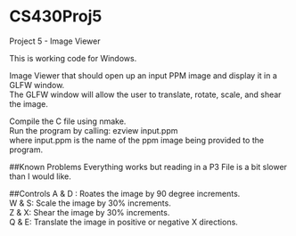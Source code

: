 # CS430Proj5
Project 5 - Image Viewer  

This is working code for Windows.

Image Viewer that should open up an input PPM image and display it in a GLFW window.  
The GLFW window will allow the user to translate, rotate, scale, and shear the image.  

Compile the C file using nmake.  
Run the program by calling: ezview input.ppm  
where input.ppm is the name of the ppm image being provided to the program.  

##Known Problems
Everything works but reading in a P3 File is a bit slower than I would like.

##Controls
A & D : Roates the image by 90 degree increments.  
W & S: Scale the image by 30% increments.  
Z & X: Shear the image by 30% increments.  
Q & E: Translate the image in positive or negative X directions.  